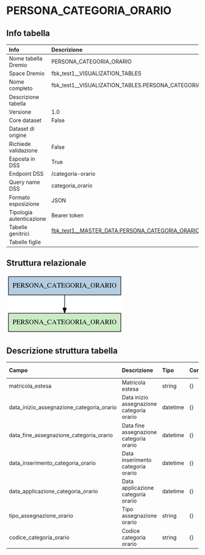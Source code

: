 # PERSONA_CATEGORIA_ORARIO

## Info tabella

| Info                     | Descrizione                                                                                                     |
|:-------------------------|:----------------------------------------------------------------------------------------------------------------|
| Nome tabella Dremio      | PERSONA_CATEGORIA_ORARIO                                                                                        |
| Space Dremio             | fbk_test1__VISUALIZATION_TABLES                                                                                 |
| Nome completo            | fbk_test1__VISUALIZATION_TABLES.PERSONA_CATEGORIA_ORARIO                                                        |
| Descrizione tabella      |                                                                                                                 |
| Versione                 | 1.0                                                                                                             |
| Core dataset             | False                                                                                                           |
| Dataset di origine       |                                                                                                                 |
| Richiede validazione     | False                                                                                                           |
| Esposta in DSS           | True                                                                                                            |
| Endpoint DSS             | /categoria-orario                                                                                               |
| Query name DSS           | categoria_orario                                                                                                |
| Formato esposizione      | JSON                                                                                                            |
| Tipologia autenticazione | Bearer token                                                                                                    |
| Tabelle genitrici        | [fbk_test1__MASTER_DATA.PERSONA_CATEGORIA_ORARIO](/fbk_test1__MASTER_DATA/PERSONA_CATEGORIA_ORARIO/markdown.md) |
| Tabelle figlie           |                                                                                                                 |

## Struttura relazionale

![PERSONA_CATEGORIA_ORARIO](./graph_png.png)

## Descrizione struttura tabella

| Campo                                     | Descrizione                               | Tipo     | Constraints   | Linked data   | errors   |
|:------------------------------------------|:------------------------------------------|:---------|:--------------|:--------------|:---------|
| matricola_estesa                          | Matricola estesa                          | string   | {}            |               | {}       |
| data_inizio_assegnazione_categoria_orario | Data inizio assegnazione categoria orario | datetime | {}            |               | {}       |
| data_fine_assegnazione_categoria_orario   | Data fine assegnazione categoria orario   | datetime | {}            |               | {}       |
| data_inserimento_categoria_orario         | Data inserimento categoria orario         | datetime | {}            |               | {}       |
| data_applicazione_categoria_orario        | Data applicazione categoria orario        | datetime | {}            |               | {}       |
| tipo_assegnazione_orario                  | Tipo assegnazione orario                  | string   | {}            |               | {}       |
| codice_categoria_orario                   | Codice categoria orario                   | string   | {}            |               | {}       |
